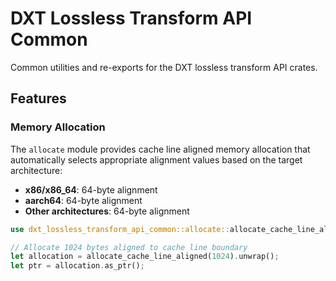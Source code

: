 # DXT Lossless Transform API Common

Common utilities and re-exports for the DXT lossless transform API crates.

## Features

### Memory Allocation

The `allocate` module provides cache line aligned memory allocation that automatically selects
appropriate alignment values based on the target architecture:

- **x86/x86_64**: 64-byte alignment  
- **aarch64**: 64-byte alignment
- **Other architectures**: 64-byte alignment

```rust
use dxt_lossless_transform_api_common::allocate::allocate_cache_line_aligned;

// Allocate 1024 bytes aligned to cache line boundary
let allocation = allocate_cache_line_aligned(1024).unwrap();
let ptr = allocation.as_ptr();
```